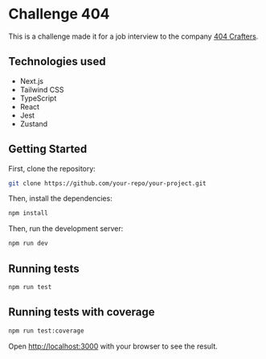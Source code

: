 
# Challenge 404

This is a challenge made it for a job interview to the company [404 Crafters](http://www.proyecto404.com/).

## Technologies used

- Next.js
- Tailwind CSS
- TypeScript
- React
- Jest
- Zustand

## Getting Started

First, clone the repository:

```bash
git clone https://github.com/your-repo/your-project.git
```

Then, install the dependencies:

```bash
npm install
```

Then, run the development server:

```bash
npm run dev
```

## Running tests

```bash
npm run test
```

## Running tests with coverage

```bash
npm run test:coverage
```

Open [http://localhost:3000](http://localhost:3000) with your browser to see the result.
